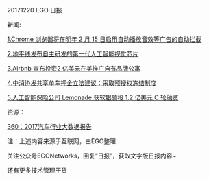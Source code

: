 20171220 EGO 日报

新闻:

[1.Chrome 浏览器将在明年 2 月 15 日启用自动播放音效等广告的自动拦截](http://t.cn/RT3Clhj	)

[2.地平线发布自主研发的第一代人工智能视觉芯片](http://t.cn/RT3IOPI)

[3.Airbnb 宣布投资2 亿美元在美推广自有品牌公寓](http://t.cn/RT3vaFl)

[4.中消协发共享单车押金立法建议：采取预授权冻结制度](http://t.cn/RTuVpLd)

[5.人工智能保险公司 Lemonade 获软银领投 1.2 亿美元 C 轮融资](http://t.cn/RTmeg4h)

资源：

[360：2017汽车行业大数据报告](http://yingxiao.360.cn/report/59907aef215e8.html)

注：上述内容来源于互联网，由EGO整理

关注公众号EGONetworks，回复“日报”，获取文字版日报内容~

还有更多技术管理干货
